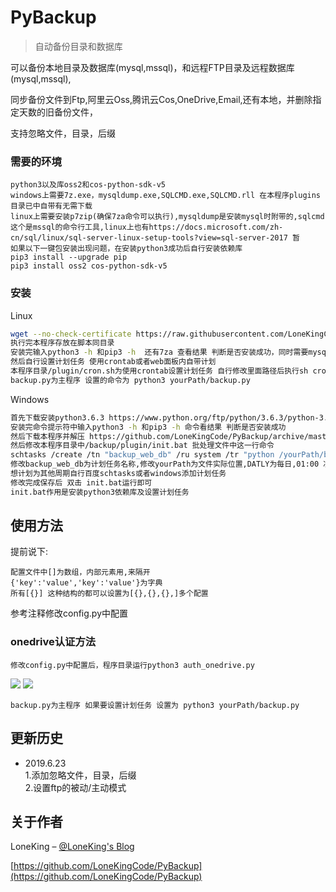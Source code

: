 # PyBackup
> 自动备份目录和数据库


可以备份本地目录及数据库(mysql,mssql)，和远程FTP目录及远程数据库(mysql,mssql),

同步备份文件到Ftp,阿里云Oss,腾讯云Cos,OneDrive,Email,还有本地，并删除指定天数的旧备份文件，

支持忽略文件，目录，后缀


### 需要的环境
```
python3以及库oss2和cos-python-sdk-v5
windows上需要7z.exe，mysqldump.exe,SQLCMD.exe,SQLCMD.rll 在本程序plugins目录已中自带有无需下载
linux上需要安装p7zip(确保7za命令可以执行),mysqldump是安装mysql时附带的,sqlcmd这个是mssql的命令行工具,linux上也有https://docs.microsoft.com/zh-cn/sql/linux/sql-server-linux-setup-tools?view=sql-server-2017 暂
如果以下一键包安装出现问题，在安装python3成功后自行安装依赖库
pip3 install --upgrade pip
pip3 install oss2 cos-python-sdk-v5
```
### 安装
Linux

```sh
wget --no-check-certificate https://raw.githubusercontent.com/LoneKingCode/PyBackup/master/PyBackup/backup/plugin/init.sh -O pybackup.sh && bash pybackup.sh
执行完本程序存放在脚本同目录
安装完输入python3 -h 和pip3 -h  还有7za 查看结果 判断是否安装成功，同时需要mysqldump命令
然后自行设置计划任务 使用crontab或者web面板内自带计划
本程序目录/plugin/cron.sh为使用crontab设置计划任务 自行修改里面路径后执行sh cron.sh 即可
backup.py为主程序 设置的命令为 python3 yourPath/backup.py
```


Windows

```sh
首先下载安装python3.6.3 https://www.python.org/ftp/python/3.6.3/python-3.6.3.exe
安装完命令提示符中输入python3 -h 和pip3 -h 命令看结果 判断是否安装成功
然后下载本程序并解压 https://github.com/LoneKingCode/PyBackup/archive/master.zip
然后修改本程序目录中/backup/plugin/init.bat 批处理文件中这一行命令
schtasks /create /tn "backup_web_db" /ru system /tr "python /yourPath/backup.py" /sc DAILY /st 01:00
修改backup_web_db为计划任务名称,修改yourPath为文件实际位置,DATLY为每日,01:00 凌晨一点执行
想计划为其他周期自行百度schtasks或者windows添加计划任务
修改完成保存后 双击 init.bat运行即可
init.bat作用是安装python3依赖库及设置计划任务
```

## 使用方法
提前说下:
```
配置文件中[]为数组，内部元素用,来隔开
{'key':'value','key':'value'}为字典 
所有[{}] 这种结构的都可以设置为[{},{},{},]多个配置
```
参考注释修改config.py中配置

### onedrive认证方法
```
修改config.py中配置后，程序目录运行python3 auth_onedrive.py
```
![](https://i.loli.net/2019/02/06/5c5a90ad4f540.png) 
![](https://i.loli.net/2019/02/06/5c5a909812f68.png) 

```
backup.py为主程序 如果要设置计划任务 设置为 python3 yourPath/backup.py
```

## 更新历史
* 2019.6.23  
         1.添加忽略文件，目录，后缀  
         2.设置ftp的被动/主动模式
## 关于作者

LoneKing – [@LoneKing's Blog](https://loneking.net) 


[https://github.com/LoneKingCode/PyBackup](https://github.com/LoneKingCode/PyBackup)

